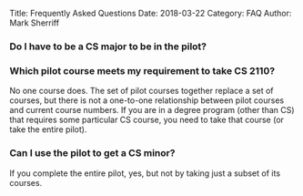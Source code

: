 Title: Frequently Asked Questions
Date: 2018-03-22
Category: FAQ
Author: Mark Sherriff

### Do I have to be a CS major to be in the pilot?

 

### Which pilot course meets my requirement to take CS 2110?

No one course does.
The set of pilot courses together replace a set of courses, but there is not a one-to-one relationship between pilot courses and current course numbers.
If you are in a degree program (other than CS) that requires some particular CS course, you need to take that course (or take the entire pilot).

### Can I use the pilot to get a CS minor?

If you complete the entire pilot, yes, but not by taking just a subset of its courses.

